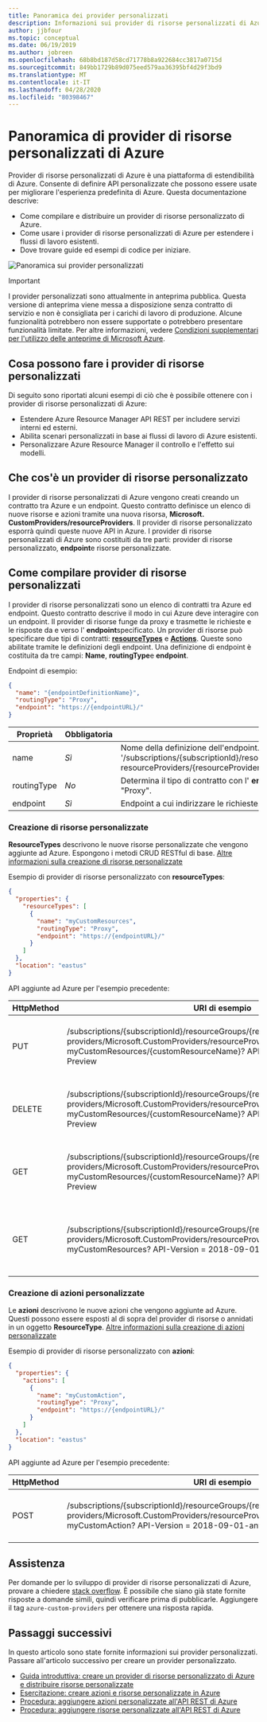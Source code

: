 ```yaml
---
title: Panoramica dei provider personalizzati
description: Informazioni sui provider di risorse personalizzati di Azure e su come estendere il piano API di Azure per adattarsi ai flussi di lavoro.
author: jjbfour
ms.topic: conceptual
ms.date: 06/19/2019
ms.author: jobreen
ms.openlocfilehash: 68b8bd187d58cd71778b8a922684cc3817a0715d
ms.sourcegitcommit: 849bb1729b89d075eed579aa36395bf4d29f3bd9
ms.translationtype: MT
ms.contentlocale: it-IT
ms.lasthandoff: 04/28/2020
ms.locfileid: "80398467"
---
```

# <a name="azure-custom-resource-providers-overview"></a>Panoramica di provider di risorse personalizzati di Azure

Provider di risorse personalizzati di Azure è una piattaforma di estendibilità di Azure. Consente di definire API personalizzate che possono essere usate per migliorare l'esperienza predefinita di Azure. Questa documentazione descrive:

- Come compilare e distribuire un provider di risorse personalizzato di Azure.
- Come usare i provider di risorse personalizzati di Azure per estendere i flussi di lavoro esistenti.
- Dove trovare guide ed esempi di codice per iniziare.

![Panoramica sui provider personalizzati](./media/overview/overview.png)

> [!IMPORTANT]
> I provider personalizzati sono attualmente in anteprima pubblica.
> Questa versione di anteprima viene messa a disposizione senza contratto di servizio e non è consigliata per i carichi di lavoro di produzione. Alcune funzionalità potrebbero non essere supportate o potrebbero presentare funzionalità limitate.
> Per altre informazioni, vedere [Condizioni supplementari per l'utilizzo delle anteprime di Microsoft Azure](https://azure.microsoft.com/support/legal/preview-supplemental-terms/).

## <a name="what-can-custom-resource-providers-do"></a>Cosa possono fare i provider di risorse personalizzati

Di seguito sono riportati alcuni esempi di ciò che è possibile ottenere con i provider di risorse personalizzati di Azure:

- Estendere Azure Resource Manager API REST per includere servizi interni ed esterni.
- Abilita scenari personalizzati in base ai flussi di lavoro di Azure esistenti.
- Personalizzare Azure Resource Manager il controllo e l'effetto sui modelli.

## <a name="what-is-a-custom-resource-provider"></a>Che cos'è un provider di risorse personalizzato

I provider di risorse personalizzati di Azure vengono creati creando un contratto tra Azure e un endpoint. Questo contratto definisce un elenco di nuove risorse e azioni tramite una nuova risorsa, **Microsoft. CustomProviders/resourceProviders**. Il provider di risorse personalizzato esporrà quindi queste nuove API in Azure. I provider di risorse personalizzati di Azure sono costituiti da tre parti: provider di risorse personalizzato, **endpoint**e risorse personalizzate.

## <a name="how-to-build-custom-resource-providers"></a>Come compilare provider di risorse personalizzati

I provider di risorse personalizzati sono un elenco di contratti tra Azure ed endpoint. Questo contratto descrive il modo in cui Azure deve interagire con un endpoint. Il provider di risorse funge da proxy e trasmette le richieste e le risposte da e verso l' **endpoint**specificato. Un provider di risorse può specificare due tipi di contratti: [**resourceTypes**](./custom-providers-resources-endpoint-how-to.md) e [**Actions**](./custom-providers-action-endpoint-how-to.md). Queste sono abilitate tramite le definizioni degli endpoint. Una definizione di endpoint è costituita da tre campi: **Name**, **routingType**e **endpoint**.

Endpoint di esempio:

```JSON
{
  "name": "{endpointDefinitionName}",
  "routingType": "Proxy",
  "endpoint": "https://{endpointURL}/"
}
```

Proprietà | Obbligatoria | Descrizione
---|---|---
name | *Sì* | Nome della definizione dell'endpoint. Azure esporrà tale nome tramite l'API in '/subscriptions/{subscriptionId}/resourceGroups/{resourceGroupName}/providers/Microsoft.CustomProviders/<br>resourceProviders/{resourceProviderName}/{endpointDefinitionName}'
routingType | *No* | Determina il tipo di contratto con l' **endpoint**. Se non viene specificato, per impostazione predefinita sarà "Proxy".
endpoint | *Sì* | Endpoint a cui indirizzare le richieste. Gestirà la risposta, nonché eventuali effetti collaterali della richiesta.

### <a name="building-custom-resources"></a>Creazione di risorse personalizzate

**ResourceTypes** descrivono le nuove risorse personalizzate che vengono aggiunte ad Azure. Espongono i metodi CRUD RESTful di base. [Altre informazioni sulla creazione di risorse personalizzate](./custom-providers-resources-endpoint-how-to.md)

Esempio di provider di risorse personalizzato con **resourceTypes**:

```JSON
{
  "properties": {
    "resourceTypes": [
      {
        "name": "myCustomResources",
        "routingType": "Proxy",
        "endpoint": "https://{endpointURL}/"
      }
    ]
  },
  "location": "eastus"
}
```

API aggiunte ad Azure per l'esempio precedente:

HttpMethod | URI di esempio | Descrizione
---|---|---
PUT | /subscriptions/{subscriptionId}/resourceGroups/{resourceGroupName}/<br>providers/Microsoft.CustomProviders/resourceProviders/{resourceProviderName}/<br>myCustomResources/{customResourceName}? API-Version = 2018-09-01-Preview | Chiamata all'API REST di Azure per creare una nuova risorsa.
DELETE | /subscriptions/{subscriptionId}/resourceGroups/{resourceGroupName}/<br>providers/Microsoft.CustomProviders/resourceProviders/{resourceProviderName}/<br>myCustomResources/{customResourceName}? API-Version = 2018-09-01-Preview | Chiamata all'API REST di Azure per eliminare una risorsa esistente.
GET | /subscriptions/{subscriptionId}/resourceGroups/{resourceGroupName}/<br>providers/Microsoft.CustomProviders/resourceProviders/{resourceProviderName}/<br>myCustomResources/{customResourceName}? API-Version = 2018-09-01-Preview | Chiamata all'API REST di Azure per recuperare una risorsa esistente.
GET | /subscriptions/{subscriptionId}/resourceGroups/{resourceGroupName}/<br>providers/Microsoft.CustomProviders/resourceProviders/{resourceProviderName}/<br>myCustomResources? API-Version = 2018-09-01-anteprima | Chiamata all'API REST di Azure per recuperare l'elenco di risorse esistenti.

### <a name="building-custom-actions"></a>Creazione di azioni personalizzate

Le **azioni** descrivono le nuove azioni che vengono aggiunte ad Azure. Questi possono essere esposti al di sopra del provider di risorse o annidati in un oggetto **ResourceType**. [Altre informazioni sulla creazione di azioni personalizzate](./custom-providers-action-endpoint-how-to.md)

Esempio di provider di risorse personalizzato con **azioni**:

```JSON
{
  "properties": {
    "actions": [
      {
        "name": "myCustomAction",
        "routingType": "Proxy",
        "endpoint": "https://{endpointURL}/"
      }
    ]
  },
  "location": "eastus"
}
```

API aggiunte ad Azure per l'esempio precedente:

HttpMethod | URI di esempio | Descrizione
---|---|---
POST | /subscriptions/{subscriptionId}/resourceGroups/{resourceGroupName}/<br>providers/Microsoft.CustomProviders/resourceProviders/{resourceProviderName}/<br>myCustomAction? API-Version = 2018-09-01-anteprima | Chiamata all'API REST di Azure per attivare l'azione.

## <a name="looking-for-help"></a>Assistenza

Per domande per lo sviluppo di provider di risorse personalizzati di Azure, provare a chiedere [stack overflow](https://stackoverflow.com/questions/tagged/azure-custom-providers). È possibile che siano già state fornite risposte a domande simili, quindi verificare prima di pubblicarle. Aggiungere il tag ```azure-custom-providers``` per ottenere una risposta rapida.

## <a name="next-steps"></a>Passaggi successivi

In questo articolo sono state fornite informazioni sui provider personalizzati. Passare all'articolo successivo per creare un provider personalizzato.

- [Guida introduttiva: creare un provider di risorse personalizzato di Azure e distribuire risorse personalizzate](./create-custom-provider.md)
- [Esercitazione: creare azioni e risorse personalizzate in Azure](./tutorial-get-started-with-custom-providers.md)
- [Procedura: aggiungere azioni personalizzate all'API REST di Azure](./custom-providers-action-endpoint-how-to.md)
- [Procedura: aggiungere risorse personalizzate all'API REST di Azure](./custom-providers-resources-endpoint-how-to.md)
